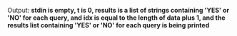 Output: **stdin is empty, t is 0, results is a list of strings containing 'YES' or 'NO' for each query, and idx is equal to the length of data plus 1, and the results list containing 'YES' or 'NO' for each query is being printed**